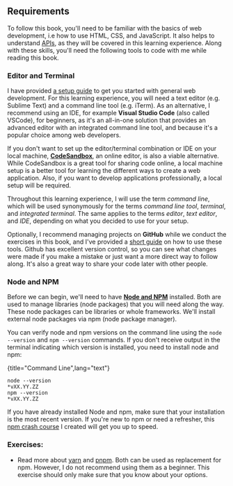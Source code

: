 ## Requirements

To follow this book, you'll need to be familiar with the basics of web development, i.e how to use HTML, CSS, and JavaScript. It also helps to understand [APIs](https://www.robinwieruch.de/what-is-an-api-javascript/), as they will be covered in this learning experience. Along with these skills, you'll need the following tools to code with me while reading this book.

### Editor and Terminal

I have provided [a setup guide](https://www.robinwieruch.de/developer-setup/) to get you started with general web development. For this learning experience, you will need a text editor (e.g. Sublime Text) and a command line tool (e.g. iTerm). As an alternative, I recommend using an IDE, for example **Visual Studio Code** (also called VSCode), for beginners, as it's an all-in-one solution that provides an advanced editor with an integrated command line tool, and because it's a popular choice among web developers.

If you don't want to set up the editor/terminal combination or IDE on your local machine, **[CodeSandbox](https://codesandbox.io)**, an online editor, is also a viable alternative. While CodeSandbox is a great tool for sharing code online, a local machine setup is a better tool for learning the different ways to create a web application. Also, if you want to develop applications professionally, a local setup will be required.

Throughout this learning experience, I will use the term *command line*, which will be used synonymously for the terms *command line tool*, *terminal*, and *integrated terminal*. The same applies to the terms *editor*, *text editor*, and *IDE*, depending on what you decided to use for your setup.

Optionally, I recommend managing projects on **GitHub** while we conduct the exercises in this book, and I've provided a [short guide](https://www.robinwieruch.de/git-essential-commands/) on how to use these tools. Github has excellent version control, so you can see what changes were made if you make a mistake or just want a more direct way to follow along. It's also a great way to share your code later with other people.

### Node and NPM

Before we can begin, we'll need to have **[Node and NPM](https://nodejs.org/en/)** installed. Both are used to manage libraries (node packages) that you will need along the way. These node packages can be libraries or whole frameworks. We'll install external node packages via npm (node package manager).

You can verify node and npm versions on the command line using the `node --version` and `npm --version` commands. If you don't receive output in the terminal indicating which version is installed, you need to install node and npm:

{title="Command Line",lang="text"}
~~~~~~~
node --version
*vXX.YY.ZZ
npm --version
*vXX.YY.ZZ
~~~~~~~

If you have already installed Node and npm, make sure that your installation is the most recent version. If you're new to npm or need a refresher, this [npm crash course](https://www.robinwieruch.de/npm-crash-course/) I created will get you up to speed.

### Exercises:

* Read more about [yarn](https://yarnpkg.com/) and [pnpm](https://pnpm.io/). Both can be used as replacement for npm. However, I do not recommend using them as a beginner. This exercise should only make sure that you know about your options.